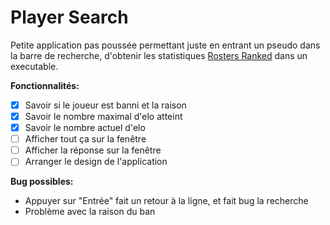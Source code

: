 # Player Search

Petite application pas poussée permettant juste en entrant un pseudo dans la barre de recherche, d'obtenir les statistiques [Rosters Ranked](https://discord.gg/GmPKFyfRhn) dans un executable.

**Fonctionnalités:**
- [x] Savoir si le joueur est banni et la raison
- [x] Savoir le nombre maximal d'elo atteint
- [x] Savoir le nombre actuel d'elo
- [ ] Afficher tout ça sur la fenêtre
- [ ] Afficher la réponse sur la fenêtre
- [ ] Arranger le design de l'application

**Bug possibles:**
- Appuyer sur "Entrée" fait un retour à la ligne, et fait bug la recherche
- Problème avec la raison du ban
